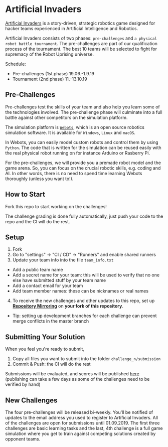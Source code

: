# Artificial Invaders

[Artificial Invaders](https://robotuprising.fi/hackathon/artificial-invaders/) is a story-driven, strategic robotics game designed for hacker teams experienced in Artificial Intelligence and Robotics.

Artificial Invaders consists of two phases: ``pre-challenges`` and ``a physical robot battle tournament``. The pre-challenges are part of our qualification process of the tournament. The best 10 teams will be selected to fight for supremacy of the Robot Uprising universe. 

Schedule:

- Pre-challenges (1st phase) 19.06.-1.9.19
- Tournament (2nd phase) 11.-13.10.19

## Pre-Challenges

Pre-challenges test the skills of your team and also help you learn some of the technologies involved. The pre-challenge phase will culminate into a full battle against other competitors on the simulation platform.

The simulation platform is [``Webots``](https://cyberbotics.com/), which is an open source robotics simulation software. It is available for ``Windows``, ``Linux`` and ``macOS``.

In Webots, you can easily model custom robots and control them by using ``Python``. The code that is written for the simulation can be reused easily with the real physical robot running on for instance Arduino or Rasberry Pi.

For the pre-challenges, we will provide you a premade robot model and the game arena. So, you can focus on the crucial robotic skills, e.g. coding and AI. In other words, there is no need to spend time learning Webots thoroughly (unless you want to!).

## How to Start

Fork this repo to start working on the challenges! 

The challenge grading is done fully automatically, just push your code to the repo and the CI will do the rest.

## Setup

1. Fork
2. Go to "settings" -> "CI / CD" -> "Runners" and enable shared runners
3. Update your team info into the file `team_info.txt`
  - Add a public team name
  - Add a secret name for your team: this will be used to verify that no one else have submitted stuff by your team name
  - Add a contact email for your team
  - Add team member names: these can be nicknames or real names
4. To receive the new challenges and other updates to this repo, set up [**Repository Mirroring**](https://about.gitlab.com/2016/12/01/how-to-keep-your-fork-up-to-date-with-its-origin/)
on **your fork of this repository**.
  - Tip: setting up development branches for each challenge can prevent merge conflicts in the master branch

## Submitting Your Solution

When you feel you're ready to submit,
  1. Copy all files you want to submit into the folder `challenge_n/submission`
  2. Commit & Push: the CI will do the rest

Submissions will be evaluated, and scores will be published [here](http://lab.robotuprising.fi:8080/scoreboard)
    (publishing can take a few days as some of the challenges need to be verified by hand)

## New Challenges

The four pre-challenges will be released bi-weekly.
You'll be notified of updates to the email address you used to register to Artificial Invaders.
All of the challenges are open for submissions until 01.09.2019.
The first three challenges are basic learning tasks and the last, 4th challenge is a full game simulation where you get to train against competing solutions created by opponent teams.

